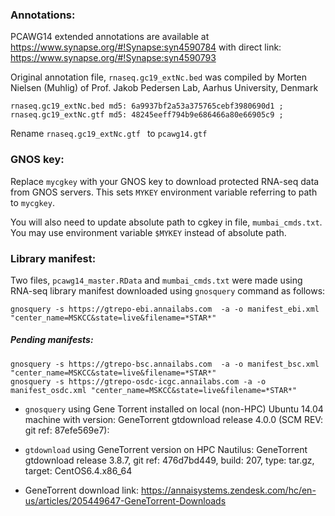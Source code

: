 

### Annotations:

PCAWG14 extended annotations are available at https://www.synapse.org/#!Synapse:syn4590784 with direct link: https://www.synapse.org/#!Synapse:syn4590793

Original annotation file, `rnaseq.gc19_extNc.bed` was compiled by Morten Nielsen (Muhlig) of  Prof. Jakob Pedersen Lab, Aarhus University, Denmark

```
rnaseq.gc19_extNc.bed md5: 6a9937bf2a53a375765cebf3980690d1 ;
rnaseq.gc19_extNc.gtf md5: 48245eeff794b9e686466a80e66905c9 ;
```

Rename `rnaseq.gc19_extNc.gtf ` to `pcawg14.gtf`


### GNOS key:

Replace `mycgkey` with your GNOS key to download protected RNA-seq data from GNOS servers. This sets `MYKEY` environment variable referring to path to `mycgkey`.

You will also need to update absolute path to cgkey in file, `mumbai_cmds.txt`. You may use environment variable `$MYKEY` instead of absolute path.

### Library manifest:

Two files, `pcawg14_master.RData` and `mumbai_cmds.txt` were made using RNA-seq library manifest downloaded using `gnosquery` command as follows:

```
gnosquery -s https://gtrepo-ebi.annailabs.com  -a -o manifest_ebi.xml "center_name=MSKCC&state=live&filename=*STAR*"
```

##### Pending manifests:

```
gnosquery -s https://gtrepo-bsc.annailabs.com  -a -o manifest_bsc.xml "center_name=MSKCC&state=live&filename=*STAR*"
gnosquery -s https://gtrepo-osdc-icgc.annailabs.com -a -o manifest_osdc.xml "center_name=MSKCC&state=live&filename=*STAR*"
```

*   `gnosquery` using Gene Torrent installed on local (non-HPC) Ubuntu 14.04 machine with version: GeneTorrent gtdownload release 4.0.0 (SCM REV: git ref: 87efe569e7):

*   `gtdownload` using GeneTorrent version on HPC Nautilus: GeneTorrent gtdownload release 3.8.7, git ref: 476d7bd449, build: 207, type: tar.gz, target: CentOS6.4.x86_64

*   GeneTorrent download link: https://annaisystems.zendesk.com/hc/en-us/articles/205449647-GeneTorrent-Downloads


